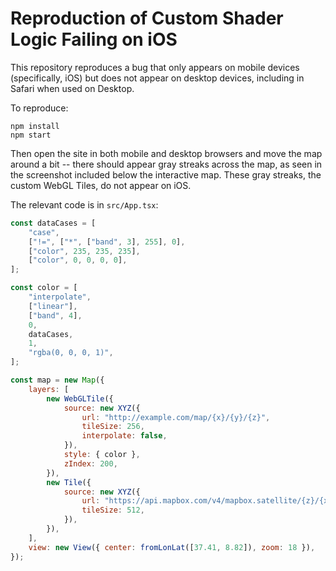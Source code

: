 # Reproduction of Custom Shader Logic Failing on iOS

This repository reproduces a bug that only appears on mobile devices (specifically, iOS) but does not appear on desktop devices, including in Safari when used on Desktop.

To reproduce:

```
npm install
npm start
```

Then open the site in both mobile and desktop browsers and move the map around a bit -- there should appear gray streaks across the map, as seen in the screenshot included below the interactive map. These gray streaks, the custom WebGL Tiles, do not appear on iOS.

The relevant code is in `src/App.tsx`:

```js
const dataCases = [
    "case",
    ["!=", ["*", ["band", 3], 255], 0],
    ["color", 235, 235, 235],
    ["color", 0, 0, 0, 0],
];

const color = [
    "interpolate",
    ["linear"],
    ["band", 4],
    0,
    dataCases,
    1,
    "rgba(0, 0, 0, 1)",
];

const map = new Map({
    layers: [
        new WebGLTile({
            source: new XYZ({
                url: "http://example.com/map/{x}/{y}/{z}",
                tileSize: 256,
                interpolate: false,
            }),
            style: { color },
            zIndex: 200,
        }),
        new Tile({
            source: new XYZ({
                url: "https://api.mapbox.com/v4/mapbox.satellite/{z}/{x}/{y}.png?access_token=pk.eyJ1IjoiZGF2ZXdpbGNveHNvbiIsImEiOiJjaW92b3I0ZnEwMWF1dW9tOGNnM2lmaTBrIn0.NyV7cG8oi1KMJJ-iy6v2iQ",
                tileSize: 512,
            }),
        }),
    ],
    view: new View({ center: fromLonLat([37.41, 8.82]), zoom: 18 }),
});
```

